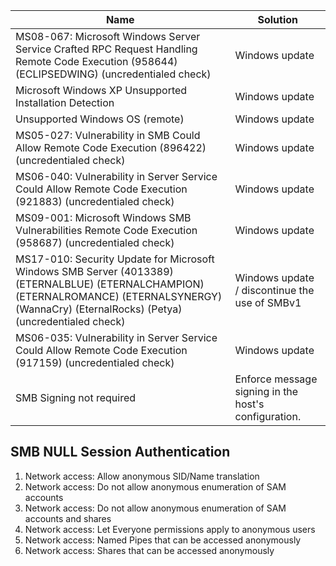 

Name | Solution |
-----| -----|
MS08-067: Microsoft Windows Server Service Crafted RPC Request Handling Remote Code Execution (958644) (ECLIPSEDWING) (uncredentialed check) | Windows update |
Microsoft Windows XP Unsupported Installation Detection | Windows update
Unsupported Windows OS (remote) | Windows update
MS05-027: Vulnerability in SMB Could Allow Remote Code Execution (896422) (uncredentialed check) | Windows update
MS06-040: Vulnerability in Server Service Could Allow Remote Code Execution (921883) (uncredentialed check) | Windows update
MS09-001: Microsoft Windows SMB Vulnerabilities Remote Code Execution (958687) (uncredentialed check) | Windows update
MS17-010: Security Update for Microsoft Windows SMB Server (4013389) (ETERNALBLUE) (ETERNALCHAMPION) (ETERNALROMANCE) (ETERNALSYNERGY) (WannaCry) (EternalRocks) (Petya) (uncredentialed check) | Windows update / discontinue the use of SMBv1
MS06-035: Vulnerability in Server Service Could Allow Remote Code Execution (917159) (uncredentialed check) | Windows update
SMB Signing not required | Enforce message signing in the host's configuration. 

## SMB NULL Session Authentication
1. Network access: Allow anonymous SID/Name translation
2. Network access: Do not allow anonymous enumeration of SAM accounts
3. Network access: Do not allow anonymous enumeration of SAM accounts and shares
4. Network access: Let Everyone permissions apply to anonymous users
5. Network access: Named Pipes that can be accessed anonymously
6. Network access: Shares that can be accessed anonymously